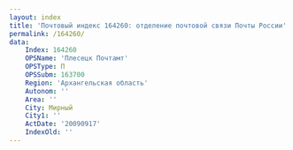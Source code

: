 ```yaml
---
layout: index
title: 'Почтовый индекс 164260: отделение почтовой связи Почты России'
permalink: /164260/
data:
    Index: 164260
    OPSName: 'Плесецк Почтамт'
    OPSType: П
    OPSSubm: 163700
    Region: 'Архангельская область'
    Autonom: ''
    Area: ''
    City: Мирный
    City1: ''
    ActDate: '20090917'
    IndexOld: ''
---
```

